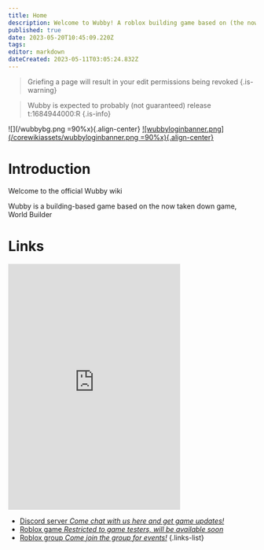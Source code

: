```yaml
---
title: Home
description: Welcome to Wubby! A roblox building game based on (the now content deleted) World Builder.
published: true
date: 2023-05-20T10:45:09.220Z
tags: 
editor: markdown
dateCreated: 2023-05-11T03:05:24.832Z
---
```


> Griefing a page will result in your edit permissions being revoked
{.is-warning}

> Wubby is expected to probably (not guaranteed) release t:1684944000:R
{.is-info}

![](/wubbybg.png =90%x){.align-center}
[![wubbyloginbanner.png](/corewikiassets/wubbyloginbanner.png =90%x){.align-center}](https://shlink.choke.dev/WubbyWikiLogin)
# Introduction

Welcome to the official Wubby wiki

Wubby is a building-based game based on the now taken down game, World Builder

# Links
<iframe src="https://discord.com/widget?id=1014412999349522462&theme=dark" width="350" height="500" allowtransparency="true" frameborder="0" sandbox="allow-popups allow-popups-to-escape-sandbox allow-same-origin allow-scripts"></iframe>

- [Discord server *Come chat with us here and get game updates!*](https://discord.gg/YHtthk2dYX)
- [Roblox game *Restricted to game testers, will be available soon*](https://www.roblox.com/games/12519560096/Wubby)
- [Roblox group *Come join the group for events!*](https://www.roblox.com/groups/16993480)
{.links-list}